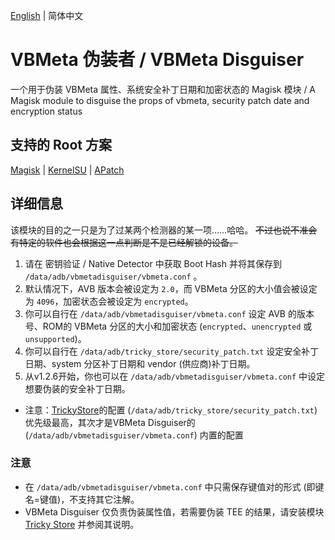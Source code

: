 [English](README.md) | 简体中文

# VBMeta 伪装者 / VBMeta Disguiser

一个用于伪装 VBMeta 属性、系统安全补丁日期和加密状态的 Magisk 模块
/ A Magisk module to disguise the props of vbmeta, security patch date and encryption status

## 支持的 Root 方案

[Magisk](https://github.com/topjohnwu/Magisk) | [KernelSU](https://github.com/tiann/KernelSU) | [APatch](https://github.com/bmax121/APatch)

## 详细信息

该模块的目的之一只是为了过某两个检测器的某一项……哈哈。
~~不过也说不准会有特定的软件也会根据这一点判断是不是已经解锁的设备。~~

1. 请在 密钥验证 / Native Detector 中获取 Boot Hash 并将其保存到 `/data/adb/vbmetadisguiser/vbmeta.conf` 。
2. 默认情况下，AVB 版本会被设定为 `2.0`，而 VBMeta 分区的大小值会被设定为 `4096`，加密状态会被设定为 `encrypted`。
3. 你可以自行在 `/data/adb/vbmetadisguiser/vbmeta.conf` 设定 AVB 的版本号、ROM的 VBMeta 分区的大小和加密状态 (`encrypted`、`unencrypted` 或 `unsupported`)。
4. 你可以自行在 `/data/adb/tricky_store/security_patch.txt` 设定安全补丁日期、system 分区补丁日期和 vendor (供应商)补丁日期。
5. 从v1.2.6开始，你也可以在 `/data/adb/vbmetadisguiser/vbmeta.conf` 中设定想要伪装的安全补丁日期。
- 注意：[TrickyStore](https://github.com/5ec1cff/TrickyStore)的配置 (`/data/adb/tricky_store/security_patch.txt`) 优先级最高，其次才是VBMeta Disguiser的 (`/data/adb/vbmetadisguiser/vbmeta.conf`) 内置的配置

### 注意

- 在 `/data/adb/vbmetadisguiser/vbmeta.conf` 中只需保存键值对的形式 (即键名=键值)，不支持其它注解。
- VBMeta Disguiser 仅负责伪装属性值，若需要伪装 TEE 的结果，请安装模块 [Tricky Store](https://github.com/5ec1cff/TrickyStore) 并参阅其说明。
